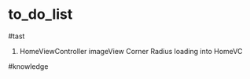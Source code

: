 #  to_do_list

#tast
1. HomeViewController
    imageView Corner Radius
    loading into HomeVC
    
#knowledge

